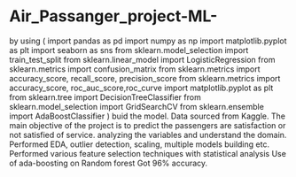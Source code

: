 # Air_Passanger_project-ML-
by using ( import pandas as pd
import numpy as np
import matplotlib.pyplot as plt
import seaborn as sns
from sklearn.model_selection import train_test_split
from sklearn.linear_model import LogisticRegression
from sklearn.metrics import confusion_matrix
from sklearn.metrics import accuracy_score, recall_score, precision_score
from sklearn.metrics import accuracy_score, roc_auc_score,roc_curve
import matplotlib.pyplot as plt
from sklearn.tree import DecisionTreeClassifier
from sklearn.model_selection import GridSearchCV
from sklearn.ensemble import AdaBoostClassifier ) buid the model.
Data sourced from Kaggle.
The main objective of the project is to predict the passengers are satisfaction or not satisfied of service.
analyzing the variables and understand the domain.
Performed EDA, outlier detection, scaling, multiple models building etc.
Performed various feature selection techniques with statistical analysis Use of ada-boosting on
Random forest Got 96% accuracy.

